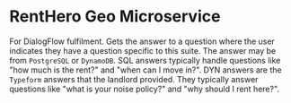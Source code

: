 # RentHero Geo Microservice
For DialogFlow fulfilment. Gets the answer to a question where the user indicates they have a question specific to this suite. The answer may be from `PostgreSQL` or `DynamoDB`. SQL answers typically handle questions like "how much is the rent?" and "when can I move in?". DYN answers are the `Typeform` answers that the landlord provided. They typically answer questions like "what is your noise policy?" and "why should I rent here?".
